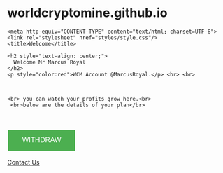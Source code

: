 # worldcryptomine.github.io



<html>
 <head>
	

    <meta http-equiv="CONTENT-TYPE" content="text/html; charset=UTF-8">
    <link rel="stylesheet" href="styles/style.css"/>
    <title>Welcome</title>
  </head>
  <body>
	





    <h2 style="text-align: center;">
      Welcome Mr Marcus Royal
    </h2>
    <p style="color:red">WCM Account @MarcusRoyal.</p> <br> <br>
	  
	  
	  
	<br> you can watch your profits grow here.<br>
     <br>below are the details of your plan</br> 
	  
</body>
</html> 
<br>



<html>
  <body>
	<script src="https://cdn.commoninja.com/sdk/latest/commonninja.js" defer></script>
	<div class="commonninja_component" comp-type="chart" comp-id="43eb8e57-bec6-431e-8abf-adf18ef16663"></div>
 



<a href="default.asp">
	

	
	


  
  
  
  








<style>
.button {
  border: none;
  color: white;
  padding: 15px 32px;
  text-align: center;
  text-decoration: none;
  display: inline-block;
  font-size: 16px;
  margin: 4px 2px;
  cursor: pointer;
}

.button1 {background-color: #4CAF50;} /* Green */

</style>

<body>

<button class="button button1">WITHDRAW</button>


</body>
<html>
<a href="mailto:worldcryptomine@gmail.com.com">Contact Us</a>
</html>



	
  
   
  
    
  
  
    
      
    
    
     






  








	





    

    

